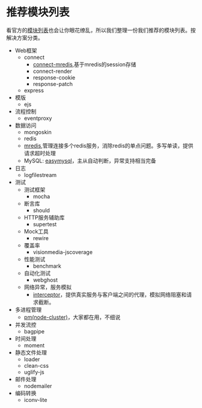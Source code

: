 推荐模块列表
======
看官方的[模块列表](https://github.com/joyent/node/wiki/modules)也会让你眼花缭乱，所以我们整理一份我们推荐的模块列表。按解决方案分类。

- Web框架
    - connect
        - [connect-mredis](https://github.com/dead-horse/connect-mredis),基于mredis的session存储   
        - connect-render
        - response-cookie
        - response-patch
    - express
- 模版
    - ejs
- 流程控制
    - eventproxy
- 数据访问
    - mongoskin
    - redis
    - [mredis](https://github.com/dead-horse/multi_redis),管理连接多个redis服务，消除redis的单点问题。多写单读，提供请求超时处理
    - MySQL: [easymysql](https://github.com/aleafs/easymysql)，主从自动判断，异常支持相当完备
- 日志
    - logfilestream 
- 测试
    - 测试框架
        - mocha
    - 断言库
        - should
    - HTTP服务辅助库
        - supertest
    - Mock工具
        - rewire
    - 覆盖率
        - visionmedia-jscoverage 
    - 性能测试
        - benchmark
    - 自动化测试
        - webghost
    - 网络异常，服务模拟
        - [interceptor](https://github.com/dead-horse/interceptor)，提供真实服务与客户端之间的代理，模拟网络阻塞和请求截断。
- 多进程管理
    - [pm(node-cluster)](https://github.com/aleafs/pm)，大家都在用，不细说
- 并发流控
    - bagpipe
- 时间处理
    - moment
- 静态文件处理
    - loader
    - clean-css
    - uglify-js
- 邮件处理
    - nodemailer
- 编码转换
    - iconv-lite
    
     
     
